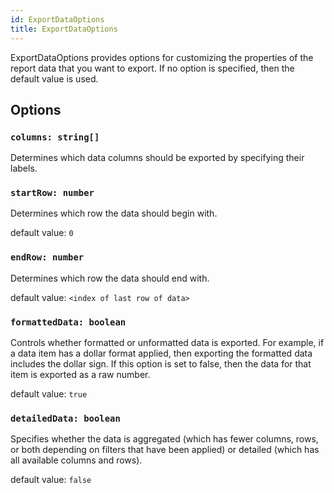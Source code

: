 ```yaml
---
id: ExportDataOptions
title: ExportDataOptions
---
```


ExportDataOptions provides options for customizing the properties of the report data that you want to export. If no option is specified, then the default value is used.

## Options

### `columns: string[]`
Determines which data columns should be exported by specifying their labels.

### `startRow: number` 
Determines which row the data should begin with.

default value: `0`

### `endRow: number` 
Determines which row the data should end with.

default value: `<index of last row of data>`

### `formattedData: boolean` 
Controls whether formatted or unformatted data is exported. For example, if a data item has a dollar format applied, then exporting the formatted data includes the dollar sign. If this option is set to false, then the data for that item is exported as a raw number.

default value: `true`

### `detailedData: boolean` 
Specifies whether the data is aggregated (which has fewer columns, rows, or both depending on filters that have been applied) or detailed (which has all available columns and rows).

default value: `false`
